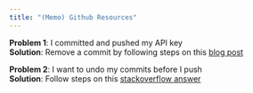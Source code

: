 ```yaml
---
title: "(Memo) Github Resources"
---
```


**Problem 1**: I committed and pushed my API key  
**Solution**: Remove a commit by following steps on this [blog post](http://samwize.com/2014/01/15/how-to-remove-a-commit-that-is-already-pushed-to-github/)

**Problem 2**: I want to undo my commits before I push  
**Solution**: Follow steps on this [stackoverflow answer](http://stackoverflow.com/questions/927358/how-to-undo-the-last-commit)
